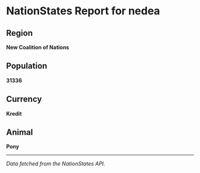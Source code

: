 
# NationStates Report for nedea

## Region
**New Coalition of Nations**

## Population
**31336**

## Currency
**Kredit**

## Animal
**Pony**

---

*Data fetched from the NationStates API.*
